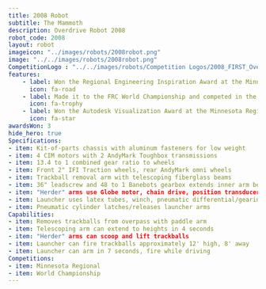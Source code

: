 ```yaml
---
title: 2008 Robot
subtitle: The Mammoth 
description: Overdrive Robot 2008
robot_code: 2008
layout: robot
imageicon: "../images/robots/2008robot.png"
image: "../../images/robots/2008robot.png"
CompetitionLogo : "../../images/robots/Competition Logos/2008_FIRST_Overdrive.jpeg"
features:
    - label: Won the Regional Engineering Inspiration Award at the Minnesota Regional
      icon: fa-road 
    - label: Made it to the FRC World Championship and competed in the Archimedes Division
      icon: fa-trophy 
    - label: Won the Autodesk Visualization Award at the Minnesota Regional
      icon: fa-star
awardsWon: 3
hide_hero: true
Specifications:
- item: Kit-of-parts chassis with aluminum fasteners for low weight
- item: 4 CIM motors with 2 AndyMark Toughbox transmissions
- item: 13.4 to 1 combined gear ratio to wheels
- item: Front 2" IFI Traction wheels, rear AndyMark omni wheels
- item: Trackball removal arm with telescoping fiberglass beams
- item: 36" leadscrew and 48 to 1 Banebots gearbox extends inner arm beam
- item: "Herder" arms use Globe motor, chain drive, position transducer
- item: Launcher uses latex tubes, winch, pneumatic differential/gearing
- item: Pneumatic cylinder latches/releases launcher arms
Capabilities:
- item: Removes trackballs from overpass with paddle arm
- item: Telescoping arm can extend to heights in 4 seconds
- item: "Herder" arms can scoop and lift trackballs
- item: Launcher can fire trackballs approximately 12' high, 8' away
- item: Launcher can arm in 7 seconds, fire while driving
Competitions:
- item: Minnesota Regional
- item: World Championship
---
```


